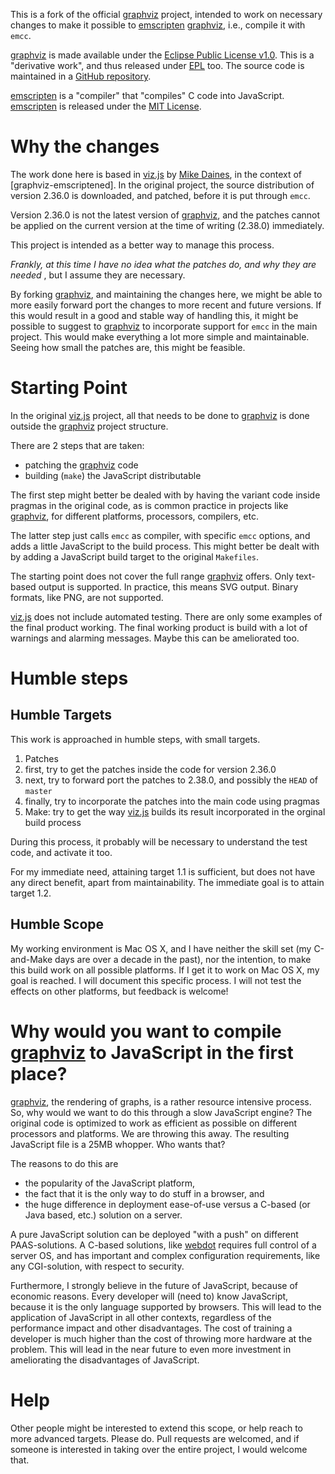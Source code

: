 This is a fork of the official [graphviz] project, intended to work on
necessary changes to make it possible to [emscripten] [graphviz], i.e.,
compile it with `emcc`.

[graphviz] is made available under the [Eclipse Public License
v1.0][EPL]. This is a "derivative work", and thus released under [EPL]
too. The source code is maintained in a [GitHub repository][graphviz repo].

[emscripten] is a "compiler" that "compiles" C code into JavaScript.
[emscripten] is released under the [MIT License].





Why the changes
===============

The work done here is based in [viz.js] by [Mike Daines], in the
context of [graphviz-emscriptened]. In the original project, the source
distribution of version 2.36.0 is downloaded, and patched, before it is
put through `emcc`.

Version 2.36.0 is not the latest version of [graphviz], and the patches
cannot be applied on the current version at the time of writing (2.38.0)
immediately.

This project is intended as a better way to manage this process.

_Frankly, at this time I have no idea what the patches do, and why they
are needed_ , but I assume they are necessary.

By forking [graphviz], and maintaining the changes here, we might be
able to more easily forward port the changes to more recent and future
versions. If this would result in a good and stable way of handling
this, it might be possible to suggest to [graphviz] to incorporate
support for `emcc` in the main project. This would make everything a lot
more simple and maintainable. Seeing how small the patches are, this
might be feasible.





Starting Point
==============

In the original [viz.js] project, all that needs to be done to [graphviz]
is done outside the [graphviz] project structure.

There are 2 steps that are taken:

- patching the [graphviz] code
- building (`make`) the JavaScript distributable

The first step might better be dealed with by having the variant code
inside pragmas in the original code, as is common practice in projects
like [graphviz], for different platforms, processors, compilers, etc.

The latter step just calls `emcc` as compiler, with specific `emcc`
options, and adds a little JavaScript to the build process. This might
better be dealt with by adding a JavaScript build target to the original
`Makefiles`.

The starting point does not cover the full range [graphviz] offers. Only
text-based output is supported. In practice, this means SVG output.
Binary formats, like PNG, are not supported.

[viz.js] does not include automated testing. There are only some
examples of the final product working. The final working product is
build with a lot of warnings and alarming messages. Maybe this can be
ameliorated too.





Humble steps
============

Humble Targets
--------------

This work is approached in humble steps, with small targets.

1. Patches
  1. first, try to get the patches inside the code for version 2.36.0
  2. next, try to forward port the patches to 2.38.0, and possibly the `HEAD` of
     `master`
  3. finally, try to incorporate the patches into the main code using pragmas
2. Make: try to get the way [viz.js] builds its result incorporated in the orginal
   build process

During this process, it probably will be necessary to understand the
test code, and activate it too.

For my immediate need, attaining target 1.1 is sufficient, but does not have any
direct benefit, apart from maintainability. The immediate goal is to attain target 1.2.

Humble Scope
------------

My working environment is Mac OS X, and I have neither the skill set (my C-and-Make
days are over a decade in the past), nor the intention, to make this build work on
all possible platforms. If I get it to work on Mac OS X, my goal is reached. I will
document this specific process. I will not test the effects on other platforms, but
feedback is welcome!





Why would you want to compile [graphviz] to JavaScript in the first place?
==========================================================================

[graphviz], the rendering of graphs, is a rather resource intensive process. So,
why would we want to do this through a slow JavaScript engine? The original code is
optimized to work as efficient as possible on different processors and platforms.
We are throwing this away. The resulting JavaScript file is a 25MB whopper.
Who wants that?

The reasons to do this are

- the popularity of the JavaScript platform,
- the fact that it is the only way to do stuff in a browser, and
- the huge difference in deployment ease-of-use versus a C-based (or Java based, etc.)
  solution on a server.

A pure JavaScript solution can be deployed "with a push" on different PAAS-solutions.
A C-based solutions, like [webdot] requires full control of a server OS, and has
important and complex configuration requirements, like any CGI-solution, with respect
to security.

Furthermore, I strongly believe in the future of JavaScript, because of economic
reasons. Every developer will (need to) know JavaScript, because it is the only language
supported by browsers. This will lead to the application of JavaScript in all other
contexts, regardless of the performance impact and other disadvantages. The cost of
training a developer is much higher than the cost of throwing more hardware at the
problem. This will lead in the near future to even more investment in ameliorating
the disadvantages of JavaScript.





Help
====

Other people might be interested to extend this scope, or help reach to more advanced
targets. Please do. Pull requests are welcomed, and if someone is interested in taking
over the entire project, I would welcome that.





[graphviz-emscripten]: https://github.com/Toryt/graphviz-emscripten
[EPL]: LICENSE
[MIT License]: http://opensource.org/licenses/MIT
[graphviz]: http://www.graphviz.org
[graphviz repo]: https://github.com/ellson/graphviz
[webdot]: https://github.com/ellson/webdot/
[zlib]: http://www.zlib.net
[zlib/libpng license]: http://www.zlib.net/zlib_license.html
[expat]: http://www.jclark.com/xml/expat.html
[viz.js]: https://github.com/mdaines/viz.js/
[liviz.js]: https://github.com/gyuque/livizjs
[Ueyama Satoshi]: https://github.com/gyuque
[Mike Daines]: https://github.com/mdaines
[node.js]: https://nodejs.org
[io.js]: https://iojs.org/en/index.html
[emscripten]: http://kripken.github.io/emscripten-site/
